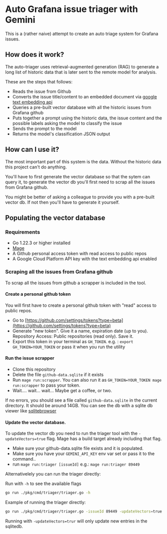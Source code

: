# Auto Grafana issue triager with Gemini

This is a (rather naive) attempt to create an auto triage system for Grafana issues.

## How does it work?

The auto-triager uses retrieval-augmented generation (RAG) to generate a long list of historic data
that is later sent to the remote model for analysis.

These are the steps that follows:

- Reads the issue from Github
- Converts the issue title/content to an embedded document via [google text embedding api](https://ai.google.dev/gemini-api/docs/embeddings)
- Queries a pre-built vector database with all the historic issues from Grafana github
- Puts together a prompt using the historic data, the issue content and the possible labels asking the model to classify the issue
- Sends the prompt to the model
- Returns the model's classification JSON output

## How can I use it?

The most important part of this system is the data. Without the historic data this project can't do anything.

You'll have to first generate the vector database so that the sytem can query it, to generate the vector db
you'll first need to scrap all the issues from Grafana github.

You might be better of asking a colleague to provide you with a pre-built vector db. If not then
you'll have to generate it yourself.

## Populating the vector database

### Requirements

- Go 1.22.3 or higher installed
- [Mage](https://magefile.org/)
- A Github personal access token with read access to public repos
- A Google Cloud Platform API key with the text embedding api enabled

### Scraping all the issues from Grafana github

To scrap all the issues from github a scrapper is included in the tool.

#### Create a personal github token

You will first have to create a personal github token with "read" access to public repos.

- Go to [https://github.com/settings/tokens?type=beta](https://github.com/settings/tokens?type=beta)
- Generate "new token". Give it a name, expiration date (up to you). Repository Access: Public repositories (read only). Save it.
- Export this token in your terminal as `GH_TOKEN`. e.g. : `export GH_TOKEN=YOUR_TOKEN` or pass it when you run the utility

#### Run the issue scrapper

- Clone this repository
- Delete the file `github-data.sqlite` if it exists
- Run `mage run:scrapper`. You can also run it as `GH_TOKEN=YOUR_TOKEN mage run:scrapper` to pass your token.
- Wait.... wait... wait... Maybe get a coffee, or two.

If no errors, you should see a file called `github-data.sqlite` in the current directory. It should be
around 14GB. You can see the db with a sqlite db viewer like [sqlitebrowser](https://sqlitebrowser.org/)

#### Update the vector database.

To update the vector db you need to run the triager tool with the `-updateVectors=true` flag.
Mage has a build target already including that flag.

- Make sure your github-data.sqlite file exists and it is populated.
- Make sure you have your `GEMINI_API_KEY` env var set or pass it to the command..
- run `mage run:triager [issueId]` e.g.: `mage run:triager 89449`

Alternativelely you can run the triager directly:

Run with `-h` to see the available flags

```bash
go run ./pkg/cmd/triager/triager.go -h
```

Example of running the triager directly:

```bash
go run ./pkg/cmd/triager/triager.go -issueId 89449 -updateVectors=true
```

Running with `-updateVectors=trur` will only update new entries in the sqlitedb.
